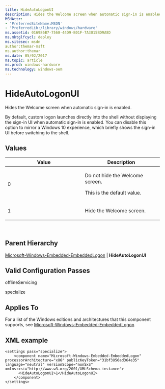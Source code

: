 ```yaml
---
title: HideAutoLogonUI
description: Hides the Welcome screen when automatic sign-in is enabled.
MSHAttr:
- 'PreferredSiteName:MSDN'
- 'PreferredLib:/library/windows/hardware'
ms.assetid: 016986B7-7560-44D9-B01F-7A3015BD9A8D
ms.mktglfcycl: deploy
ms.sitesec: msdn
author:themar-msft
ms.author:themar
ms.date: 05/02/2017
ms.topic: article
ms.prod: windows-hardware
ms.technology: windows-oem
---
```


# HideAutoLogonUI


Hides the Welcome screen when automatic sign-in is enabled.

By default, custom logon launches directly into the shell without displaying the sign-in UI when automatic sign-in is enabled. You can disable this option to mirror a Windows 10 experience, which briefly shows the sign-in UI before switching to the shell.

## Values


<table>
<colgroup>
<col width="50%" />
<col width="50%" />
</colgroup>
<thead>
<tr class="header">
<th>Value</th>
<th>Description</th>
</tr>
</thead>
<tbody>
<tr class="odd">
<td><p>0</p></td>
<td><p>Do not hide the Welcome screen.</p>
<p>This is the default value.</p></td>
</tr>
<tr class="even">
<td><p>1</p></td>
<td><p>Hide the Welcome screen.</p></td>
</tr>
</tbody>
</table>

 

## Parent Hierarchy


[Microsoft-Windows-Embedded-EmbeddedLogon](microsoft-windows-embedded-embeddedlogon.md) | **HideAutoLogonUI**

## Valid Configuration Passes


offlineServicing

specialize

## Applies To


For a list of the Windows editions and architectures that this component supports, see [Microsoft-Windows-Embedded-EmbeddedLogon](microsoft-windows-embedded-embeddedlogon.md).

## XML example


```
<settings pass="specialize">
    <component name="Microsoft-Windows-Embedded-EmbeddedLogon" processorArchitecture="x86" publicKeyToken="31bf3856ad364e35" language="neutral" versionScope="nonSxS" xmlns:xsi="http://www.w3.org/2001/XMLSchema-instance">
      <HideAutoLogonUI>1</HideAutoLogonUI>
    </component>
</settings>
```

 

 






